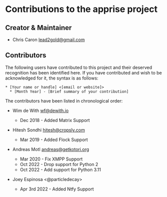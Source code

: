# Contributions to the apprise project

## Creator & Maintainer

* Chris Caron <lead2gold@gmail.com>

## Contributors

The following users have contributed to this project and their deserved
recognition has been identified here.  If you have contributed and wish
to be acknowledged for it, the syntax is as follows:

```
* [Your name or handle] <[email or website]>
  * [Month Year] - [Brief summary of your contribution]
```

The contributors have been listed in chronological order:
* Wim de With <wf@dewith.io>
  * Dec 2018 - Added Matrix Support

* Hitesh Sondhi <hitesh@cropsly.com>
  * Mar 2019 - Added Flock Support

* Andreas Motl <andreas@getkotori.org>
  * Mar 2020 - Fix XMPP Support
  * Oct 2022 - Drop support for Python 2
  * Oct 2022 - Add support for Python 3.11

* Joey Espinosa <@particledecay>
  * Apr 3rd 2022 - Added Ntfy Support
